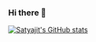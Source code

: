 ### Hi there 👋

<!--
**satyajitovelil/satyajitovelil** is a ✨ _special_ ✨ repository because its `README.md` (this file) appears on your GitHub profile.

Here are some ideas to get you started:

- 🔭 I’m currently working on ...
- 🌱 I’m currently learning ...
- 👯 I’m looking to collaborate on ...
- 🤔 I’m looking for help with ...
- 💬 Ask me about ...
- 📫 How to reach me: ...
- 😄 Pronouns: ...
- ⚡ Fun fact: ...
-->

[![Satyajit's GitHub stats](https://github-readme-stats.vercel.app/api?username=satyajitovelil&hide=issues,prs)](https://github.com/anuraghazra/github-readme-stats)
